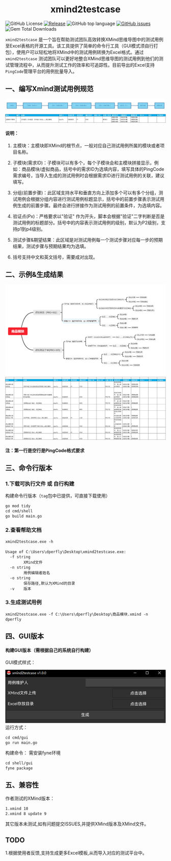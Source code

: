 <h1 align="center">xmind2testcase</h1>

![GitHub License](https://img.shields.io/github/license/dperfly/xmind2testcase)
[![Release](https://img.shields.io/github/v/release/dperfly/xmind2testcase.svg?style=flat-square)](https://github.com/dperfly/xmind2testcase/releases)
![GitHub top language](https://img.shields.io/github/languages/top/dperfly/xmind2testcase)
[![GitHub issues](https://img.shields.io/github/issues/dperfly/xmind2testcase)](https://github.com/dperfly/xmind2testcase/issues)
![Gem Total Downloads](https://img.shields.io/github/downloads/dperfly/xmind2testcase/total)

`xmind2testcase`
是一个旨在帮助测试团队高效转换XMind思维导图中的测试用例至Excel表格的开源工具。该工具提供了简单的命令行工具（GUI模式须自行打包），使用户可以轻松地将XMind中的测试用例转换为Excel格式。通过`xmind2testcase`
测试团队可以更好地整合XMind思维导图的测试用例到他们的测试管理流程中，从而提升测试工作的效率和可追踪性。目前导出的Excel支持`PingCode`管理平台的用例批量导入。

## 一、编写Xmind测试用例规范

![img_1.png](.resources/img/xmind_write_temple.png)
![img_5.png](.resources/img/xmind_write_generate.png)

#### 说明：

1. 主模块：主模块即XMind的根节点，一般对应自己测试用例所属的模块或者项目名称。

2. 子模块(需求ID)：子模块可以有多个，每个子模块会和主模块拼接显示，例如：商品模块/虚拟商品，括号中的需求ID为选填内容，填写具体的PingCode需求编号，当导入生成的测试用例时会根据需求ID进行测试用例的关联，建议填写。

3. 分组(前置步骤)：此区域支持水平和垂直方向上添加多个可以有多个分组，测试用例会根据分组内容进行测试用例标题显示，括号中的前置步骤表示测试用例生成的前置步骤。最终会进行拼接作为测试用例的前置条件，为选填内容。

4. 验证点(Px)：严格要求以"验证" 作为开头，脚本会根据"验证"二字判断是否是测试用例的标题部分。括号中的内容表示测试用例的级别，默认为P2级别，支持p1到p4级别。

5. 测试步骤&期望结果：此区域是对测试用例每一个测试步骤对应每一步的预期结果，测试步骤与预期结果均为选填。

6. 括号支持中文和英文括号，需要成对出现。

## 二、示例&生成结果

![img.png](.resources/img/xmind_demo.png)
![img_4.png](.resources/img/demo_excel_testcase.png)

#### 注：第一行是空行是PingCode格式要求

## 三、命令行版本

### 1.下载可执行文件 或 自行构建

构建命令行版本（`tag`包中已提供，可直接下载使用）

```shell
go mod tidy
cd cmd/shell
go build main.go
```

### 2.查看帮助文档

```shell
xmind2testcase.exe -h

Usage of C:\Users\dperfly\Desktop\xmind2testcase.exe:
  -f string
        XMind文件
  -n string
        用例编辑者姓名
  -o string
        保存路径,默认为XMind的目录
  -v    版本
```

### 3.生成测试用例

```shell
xmind2testcase.exe -f C:\Users\dperfly\Desktop\商品模块.xmind -n dperfly
```

## 四、GUI版本

#### 构建GUI版本（需根据自己的系统自行构建）

GUI模式样式：

![img.png](.resources/img/gui_run.png)  
运行方式：

```shell
cd cmd/gui
go run main.go
```

构建命令： 需安装fyne环境

```shell
cd shell/gui
fyne package
```

## 五、兼容性

作者测试的XMind版本：

```shell
1.xmind 10
2.xmind 8 update 9
```

其它版本未测试,如有问题提交ISSUES,并提供XMind版本及XMind文件。


## TODO
1.根据使用者反馈,支持生成更多Excel模板,从而导入对应的测试平台中。